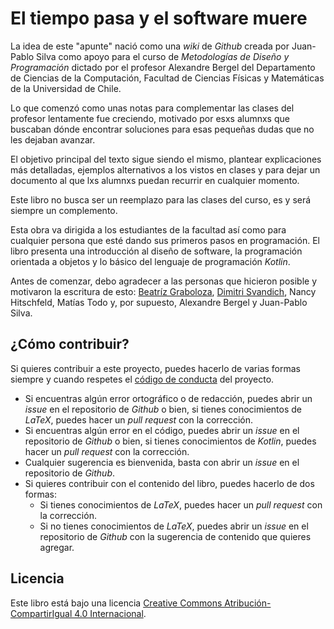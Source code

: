 # El tiempo pasa y el software muere

La idea de este "apunte" nació como una *wiki* de *Github* creada por Juan-Pablo Silva como apoyo 
para el curso de *Metodologías de Diseño y Programación* dictado por el profesor Alexandre Bergel 
del Departamento de Ciencias de la Computación, Facultad de Ciencias Físicas y Matemáticas de la 
Universidad de Chile.

Lo que comenzó como unas notas para complementar las clases del profesor lentamente fue creciendo,
motivado por esxs alumnxs que buscaban dónde encontrar soluciones para esas pequeñas dudas que no
les dejaban avanzar.

El objetivo principal del texto sigue siendo el mismo, plantear explicaciones más detalladas, 
ejemplos alternativos a los vistos en clases y para dejar un documento al que lxs alumnxs puedan
recurrir en cualquier momento.

Este libro no busca ser un reemplazo para las clases del curso, es y será siempre un complemento.

Esta obra va dirigida a los estudiantes de la facultad así como para cualquier persona que esté
dando sus primeros pasos en programación.
El libro presenta una introducción al diseño de software, la programación orientada a objetos y lo
básico del lenguaje de programación *Kotlin*.

Antes de comenzar, debo agradecer a las personas que hicieron posible y motivaron la escritura de
esto: [Beatríz Graboloza](https://github.com/BeaNyann), 
[Dimitri Svandich](https://github.com/vmkovacs), Nancy Hitschfeld, Matías Todo y, por supuesto,
Alexandre Bergel y Juan-Pablo Silva.

## ¿Cómo contribuir?

Si quieres contribuir a este proyecto, puedes hacerlo de varias formas siempre y cuando respetes
el [código de conducta](CODE_OF_CONDUCT.md) del proyecto.

- Si encuentras algún error ortográfico o de redacción, puedes abrir un *issue* en el repositorio
  de *Github* o bien, si tienes conocimientos de *LaTeX*, puedes hacer un *pull request* con la
  corrección.
- Si encuentras algún error en el código, puedes abrir un *issue* en el repositorio de *Github* o
  bien, si tienes conocimientos de *Kotlin*, puedes hacer un *pull request* con la corrección.
- Cualquier sugerencia es bienvenida, basta con abrir un *issue* en el repositorio de *Github*.
- Si quieres contribuir con el contenido del libro, puedes hacerlo de dos formas:
  - Si tienes conocimientos de *LaTeX*, puedes hacer un *pull request* con la corrección.
  - Si no tienes conocimientos de *LaTeX*, puedes abrir un *issue* en el repositorio de *Github*
    con la sugerencia de contenido que quieres agregar.

## Licencia

Este libro está bajo una licencia [Creative Commons Atribución-CompartirIgual 4.0 Internacional](https://creativecommons.org/licenses/by-sa/4.0/).
